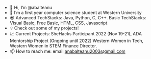 - 👋 Hi, I’m @abalteanu
- 👀 I’m a first year computer science student at Western University
- :sunglasses: Advanced TechStacks: Java, Python, C, C++. Basic TechStacks: Visual Basic, Free Basic, HTML, CSS, Javascript
- :bulb: Check out some of my projects!
- :chart_with_upwards_trend: Current Projects: SheHacks Participant 2022 (Nov 19-21), ADA Mentorship Project (Ongoing until 2022) Western Women in Tech, Western Women in STEM Finance Director.
- 📫 How to reach me: email anabalteanu2003@gmail.com


